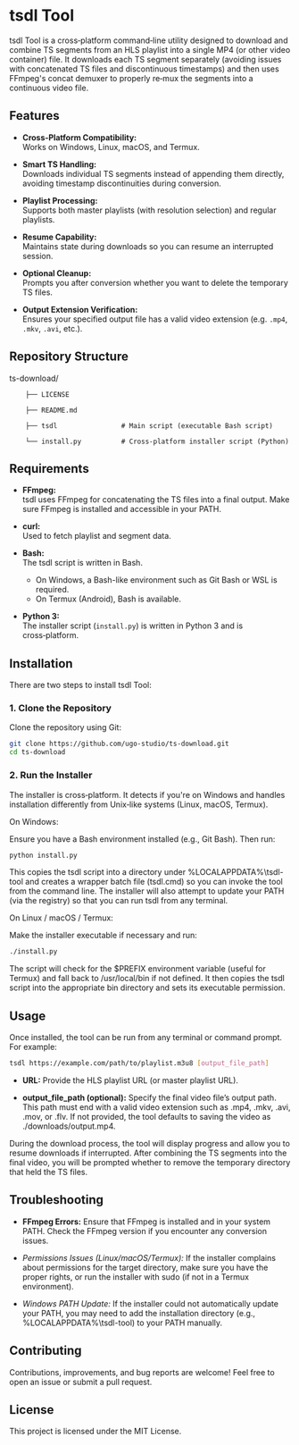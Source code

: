 # tsdl Tool

tsdl Tool is a cross‑platform command‑line utility designed to download and combine TS segments from an HLS playlist into a single MP4 (or other video container) file. It downloads each TS segment separately (avoiding issues with concatenated TS files and discontinuous timestamps) and then uses FFmpeg's concat demuxer to properly re‑mux the segments into a continuous video file.

## Features

- **Cross‑Platform Compatibility:**  
  Works on Windows, Linux, macOS, and Termux.
  
- **Smart TS Handling:**  
  Downloads individual TS segments instead of appending them directly, avoiding timestamp discontinuities during conversion.
  
- **Playlist Processing:**  
  Supports both master playlists (with resolution selection) and regular playlists.
  
- **Resume Capability:**  
  Maintains state during downloads so you can resume an interrupted session.
  
- **Optional Cleanup:**  
  Prompts you after conversion whether you want to delete the temporary TS files.
  
- **Output Extension Verification:**  
  Ensures your specified output file has a valid video extension (e.g. `.mp4`, `.mkv`, `.avi`, etc.).

## Repository Structure

ts-download/ 
            
        ├── LICENSE 
            
        ├── README.md           
            
        ├── tsdl                # Main script (executable Bash script) 
            
        └── install.py          # Cross‑platform installer script (Python)

## Requirements

- **FFmpeg:**  
  tsdl uses FFmpeg for concatenating the TS files into a final output. Make sure FFmpeg is installed and accessible in your PATH.

- **curl:**  
  Used to fetch playlist and segment data.

- **Bash:**  
  The tsdl script is written in Bash.  
  - On Windows, a Bash-like environment such as Git Bash or WSL is required.
  - On Termux (Android), Bash is available.

- **Python 3:**  
  The installer script (`install.py`) is written in Python 3 and is cross‑platform.

## Installation

There are two steps to install tsdl Tool:

### 1. Clone the Repository

Clone the repository using Git:

```sh
git clone https://github.com/ugo-studio/ts-download.git
cd ts-download
```

### 2. Run the Installer

The installer is cross‑platform. It detects if you're on Windows and handles installation differently from Unix‑like systems (Linux, macOS, Termux).

On Windows:

Ensure you have a Bash environment installed (e.g., Git Bash). Then run:

```sh
python install.py
```

This copies the tsdl script into a directory under %LOCALAPPDATA%\tsdl-tool and creates a wrapper batch file (tsdl.cmd) so you can invoke the tool from the command line. The installer will also attempt to update your PATH (via the registry) so that you can run tsdl from any terminal.

On Linux / macOS / Termux:

Make the installer executable if necessary and run:

```sh
./install.py
```

The script will check for the $PREFIX environment variable (useful for Termux) and fall back to /usr/local/bin if not defined. It then copies the tsdl script into the appropriate bin directory and sets its executable permission.

## Usage

Once installed, the tool can be run from any terminal or command prompt. For example:

```sh
tsdl https://example.com/path/to/playlist.m3u8 [output_file_path]
```

- **URL:** Provide the HLS playlist URL (or master playlist URL).

- **output_file_path (optional):** Specify the final video file’s output path. This path must end with a valid video extension such as .mp4, .mkv, .avi, .mov, or .flv. If not provided, the tool defaults to saving the video as ./downloads/output.mp4.


During the download process, the tool will display progress and allow you to resume downloads if interrupted. After combining the TS segments into the final video, you will be prompted whether to remove the temporary directory that held the TS files.

## Troubleshooting

- **FFmpeg Errors:**
Ensure that FFmpeg is installed and in your system PATH. Check the FFmpeg version if you encounter any conversion issues.

- *Permissions Issues (Linux/macOS/Termux):*
If the installer complains about permissions for the target directory, make sure you have the proper rights, or run the installer with sudo (if not in a Termux environment).

- *Windows PATH Update:*
If the installer could not automatically update your PATH, you may need to add the installation directory (e.g., %LOCALAPPDATA%\tsdl-tool) to your PATH manually.


## Contributing

Contributions, improvements, and bug reports are welcome!
Feel free to open an issue or submit a pull request.

## License

This project is licensed under the MIT License.
